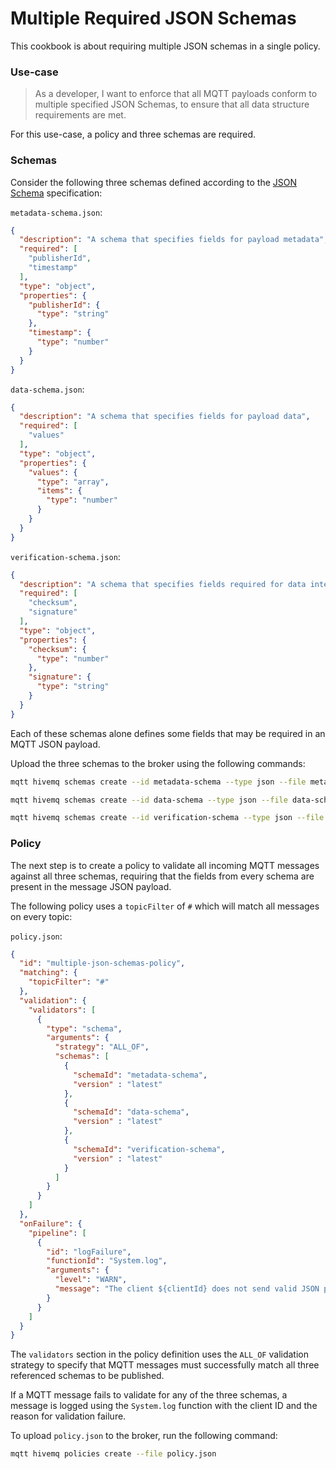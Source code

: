 # Multiple Required JSON Schemas

This cookbook is about requiring multiple JSON schemas in a single policy.

### Use-case

> As a developer, I want to enforce that all MQTT payloads conform to multiple specified JSON Schemas, to ensure that
> all data structure requirements are met.

For this use-case, a policy and three schemas are required.

### Schemas

Consider the following three schemas defined according to the [JSON Schema](https://json-schema.org/) specification:

`metadata-schema.json`:
```json
{
  "description": "A schema that specifies fields for payload metadata",
  "required": [
    "publisherId",
    "timestamp"
  ],
  "type": "object",
  "properties": {
    "publisherId": {
      "type": "string"
    },
    "timestamp": {
      "type": "number"
    }
  }
}
```

`data-schema.json`:
```json
{
  "description": "A schema that specifies fields for payload data",
  "required": [
    "values"
  ],
  "type": "object",
  "properties": {
    "values": {
      "type": "array",
      "items": {
        "type": "number"
      }
    }
  }
}
```

`verification-schema.json`:
```json
{
  "description": "A schema that specifies fields required for data integrity checks",
  "required": [
    "checksum",
    "signature"
  ],
  "type": "object",
  "properties": {
    "checksum": {
      "type": "number"
    },
    "signature": {
      "type": "string"
    }
  }
}
```

Each of these schemas alone defines some fields that may be required in an MQTT JSON payload.

Upload the three schemas to the broker using the following commands:

```bash
mqtt hivemq schemas create --id metadata-schema --type json --file metadata-schema.json
```

```bash
mqtt hivemq schemas create --id data-schema --type json --file data-schema.json
```

```bash
mqtt hivemq schemas create --id verification-schema --type json --file verification-schema.json
```

### Policy

The next step is to create a policy to validate all incoming MQTT messages against all three schemas, requiring that the
fields from every schema are present in the message JSON payload.

The following policy uses a `topicFilter` of `#` which will match all messages on every topic:

`policy.json`:

```json
{
  "id": "multiple-json-schemas-policy",
  "matching": {
    "topicFilter": "#"
  },
  "validation": {
    "validators": [
      {
        "type": "schema",
        "arguments": {
          "strategy": "ALL_OF",
          "schemas": [
            {
              "schemaId": "metadata-schema",
              "version" : "latest"
            },
            {
              "schemaId": "data-schema",
              "version" : "latest"
            },
            {
              "schemaId": "verification-schema",
              "version" : "latest"
            }
          ]
        }
      }
    ]
  },
  "onFailure": {
    "pipeline": [
      {
        "id": "logFailure",
        "functionId": "System.log",
        "arguments": {
          "level": "WARN",
          "message": "The client ${clientId} does not send valid JSON payloads. The message will be dropped. Reason: ${validationResult}"
        }
      }
    ]
  }
}
```

The `validators` section in the policy definition uses the `ALL_OF` validation strategy to specify that MQTT messages
must successfully match all three referenced schemas to be published.

If a MQTT message fails to validate for any of the three schemas, a message is logged using the `System.log` function with the
client ID and the reason for validation failure.

To upload `policy.json` to the broker, run the following command:

```bash
mqtt hivemq policies create --file policy.json
```
